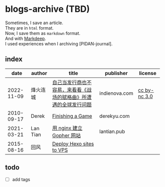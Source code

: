 # blogs-archive (TBD)

Sometimes, I save an article.  
They are in `html` format.  
Now, I save them as `markdown` format.  
And with [Markdeep](https://casual-effects.com/markdeep/).  
I used experiences when I archiving [PIDAN-journal].

## index

| date | author | title | publisher | license |
| --- | --- | --- | --- | --- |
| 2022-11-09 | 烽火连城 | [自己当发行商也不容易，来看看《战场的赋格曲》所遭遇的全球发行问题](blog/自己当发行商也不容易，来看看《战场的赋格曲》所遭遇的全球发行问题.md.html) | indienova.com | [cc by-nc 3.0](http://creativecommons.org/licenses/by-nc/3.0) |
| 2010-09-17 | Derek | [Finishing a Game](blog/Finishing%20a%20Game.md.html) | derekyu.com | |
| 2021-03-21 | Lan Tian | [用 nginx 建立 Gopher 网站](blog/用%20nginx%20建立%20Gopher%20网站.md.html) | lantian.pub | |
| 2015-08-16 | 回风 | [Deploy Hexo sites to VPS](blog/Deploy%20Hexo%20sites%20to%20VPS.md.html) | | |

## todo

- [ ] add tags